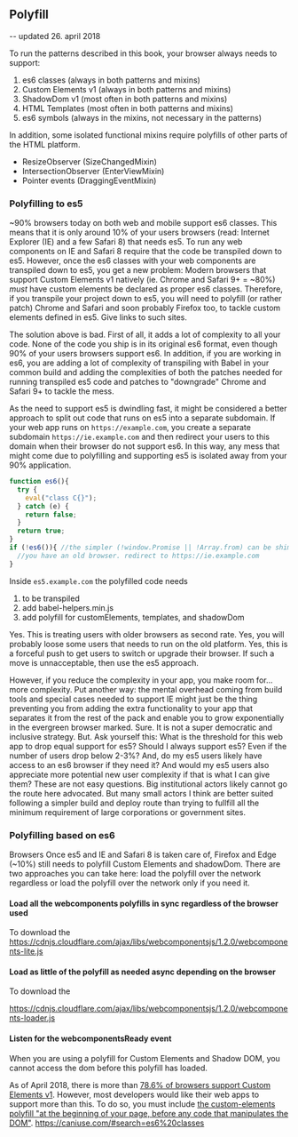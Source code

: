 ## Polyfill
 -- updated 26. april 2018

To run the patterns described in this book, your browser always needs to support:

1. es6 classes          (always in both patterns and mixins)
2. Custom Elements v1   (always in both patterns and mixins)
3. ShadowDom v1         (most often in both patterns and mixins)
4. HTML Templates       (most often in both patterns and mixins)
5. es6 symbols          (always in the mixins, not necessary in the patterns)

In addition, some isolated functional mixins require polyfills of other parts of the HTML platform.

* ResizeObserver        (SizeChangedMixin)
* IntersectionObserver  (EnterViewMixin)
* Pointer events        (DraggingEventMixin)

### Polyfilling to es5
~90% browsers today on both web and mobile support es6 classes. 
This means that it is only around 10% of your users browsers (read: Internet Explorer (IE) and a few Safari 8)
that needs es5. 
To run any web components on IE and Safari 8 require that the code be transpiled down to es5.
However, once the es6 classes with your web components are transpiled down to es5, you get a new problem:
Modern browsers that support Custom Elements v1 natively (ie. Chrome and Safari 9+ = ~80%) 
*must* have custom elements be declared as proper es6 classes. 
Therefore, if you transpile your project down to es5, you will need to polyfill (or rather patch)
Chrome and Safari and soon probably Firefox too, to tackle custom elements defined in es5.
Give links to such sites.

The solution above is bad. First of all, it adds a lot of complexity to all your code.
None of the code you ship is in its original es6 format, 
even though 90% of your users browsers support es6. 
In addition, if you are working in es6, you are adding a lot of complexity of transpiling 
with Babel in your common build and adding the complexities of both the patches needed for 
running transpiled es5 code and patches to "downgrade" Chrome and Safari 9+ to tackle the mess.

As the need to support es5 is dwindling fast, it might be considered a better approach to 
split out code that runs on es5 into a separate subdomain.
If your web app runs on `https://example.com`, you create a separate subdomain `https://ie.example.com`
and then redirect your users to this domain when their browser do not support es6.
In this way, any mess that might come due to polyfilling and supporting es5 is isolated 
away from your 90% application.

```javascript
function es6(){                                                 
  try {                                                           
    eval("class C{}");
  } catch (e) { 
    return false; 
  }
  return true;
}
if (!es6()){ //the simpler (!window.Promise || !Array.from) can be shimmed, so this is not 100% safe
  //you have an old browser. redirect to https://ie.example.com
}

```
Inside `es5.example.com` the polyfilled code needs
1. to be transpiled
2. add babel-helpers.min.js
3. add polyfill for customElements, templates, and shadowDom

Yes. This is treating users with older browsers as second rate. Yes, you will probably loose some users
that needs to run on the old platform. Yes, this is a forceful push to get users to switch or upgrade their
browser. If such a move is unnacceptable, then use the es5 approach.

However, if you reduce the complexity in your app, you make room for... more complexity.
Put another way: the mental overhead coming from build tools and special cases needed to support IE might
just be the thing preventing you from adding the extra functionality to your app that separates it from the 
rest of the pack and enable you to grow exponentially in the evergreen browser marked. Sure. 
It is not a super democratic and inclusive strategy. But. Ask yourself this: 
What is the threshold for this web app to drop equal support for es5? 
Should I always support es5? Even if the number of users drop below 2-3%? 
And, do my es5 users likely have access to an es6 browser if they need it? 
And would my es5 users also appreciate more potential new user complexity if that is what I can give them?
These are not easy questions. Big institutional actors likely cannot go the route here advocated. 
But many small actors I think are better suited following a simpler build and deploy route than trying to
fullfill all the minimum requirement of large corporations or government sites.

### Polyfilling based on es6
Browsers 
Once es5 and IE and Safari 8 is taken care of, Firefox and Edge (~10%) still needs to polyfill
Custom Elements and shadowDom. There are two approaches you can take here: 
load the polyfill over the network regardless or load the polyfill over the network only if you need it.

#### Load all the webcomponents polyfills in sync regardless of the browser used

To download the 
https://cdnjs.cloudflare.com/ajax/libs/webcomponentsjs/1.2.0/webcomponents-lite.js


#### Load as little of the polyfill as needed async depending on the browser
To download the 

https://cdnjs.cloudflare.com/ajax/libs/webcomponentsjs/1.2.0/webcomponents-loader.js

#### Listen for the webcomponentsReady event

When you are using a polyfill for Custom Elements and Shadow DOM, 
you cannot access the dom before this polyfill has loaded.





As of April 2018, there is more than  [78.6% of browsers support Custom Elements v1](https://caniuse.com/#search=custom%20Elements%20v1). 
However, most developers would like their web apps to support more than this.
To do so, you must include 
[the custom-elements polyfill "at the beginning of your page, before any code that manipulates the DOM"](https://github.com/webcomponents/custom-elements).
https://caniuse.com/#search=es6%20classes
